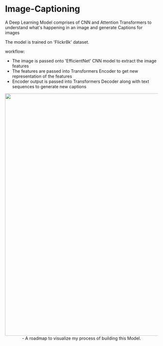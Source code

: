 # Image-Captioning
A Deep Learning Model comprises of CNN and Attention Transformers to understand what's happening in an image and generate Captions for images

The model is trained on 'Flickr8k' dataset.

workflow:
- The image is passed onto 'EfficientNet' CNN model to extract the image features
- The features are passed into Transformers Encoder to get new representation of the features
- Encoder output is passed into Transformers Decoder along with text sequences to generate new captions

  
<p align = "center">
  <img width = 800 src = "https://github.com/0EnIgma1/Image-Captioning/blob/main/roadmap.png"
</p>
- A roadmap to visualize my process of building this Model.
